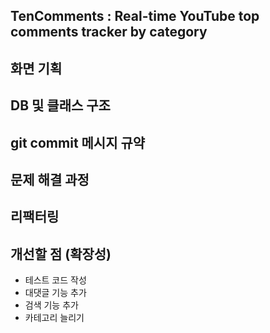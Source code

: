 ## TenComments : Real-time YouTube top comments tracker by category
## 화면 기획
## DB 및 클래스 구조
## git commit 메시지 규약
## 문제 해결 과정
## 리팩터링
## 개선할 점 (확장성)
- 테스트 코드 작성
- 대댓글 기능 추가
- 검색 기능 추가
- 카테고리 늘리기
